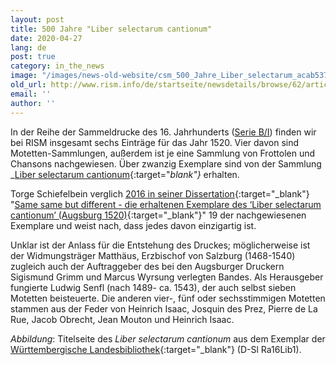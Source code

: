 ```yaml
---
layout: post
title: 500 Jahre "Liber selectarum cantionum"
date: 2020-04-27
lang: de
post: true
category: in_the_news
image: "/images/news-old-website/csm_500_Jahre_Liber_selectarum_acab537a28.png"
old_url: http://www.rism.info/de/startseite/newsdetails/browse/62/article/64/500-years-of-the-liber-selectarum-cantionum.html
email: ''
author: ''
---
```


In der Reihe der Sammeldrucke des 16. Jahrhunderts ([Serie B/I](/publications.html#c2619)) finden wir bei RISM insgesamt sechs Einträge für das Jahr 1520. Vier davon sind Motetten-Sammlungen, außerdem ist je eine Sammlung von Frottolen und Chansons nachgewiesen. Über zwanzig Exemplare sind von der Sammlung _[Liber selectarum cantionum](https://opac.rism.info/search?id=993103921&View=rism){:target="_blank"}_ erhalten.

Torge Schiefelbein verglich [2016 in seiner Dissertation](https://opac.rism.info/search?id=lit41001162&View=rism){:target="_blank"} "[Same same but different - die erhaltenen Exemplare des ‘Liber selectarum cantionum’ (Augsburg 1520)](http://othes.univie.ac.at/43236/){:target="_blank"}" 19 der nachgewiesenen Exemplare und weist nach, dass jedes davon einzigartig ist.

Unklar ist der Anlass für die Entstehung des Druckes; möglicherweise ist der Widmungsträger Matthäus, Erzbischof von Salzburg (1468-1540) zugleich auch der Auftraggeber des bei den Augsburger Druckern Sigismund Grimm und Marcus Wyrsung verlegten Bandes. Als Herausgeber fungierte Ludwig Senfl (nach 1489- ca. 1543), der auch selbst sieben Motetten beisteuerte. Die anderen vier-, fünf oder sechsstimmigen Motetten stammen aus der Feder von Heinrich Isaac, Josquin des Prez, Pierre de La Rue, Jacob Obrecht, Jean Mouton und Heinrich Isaac.

_Abbildung_: Titelseite des _Liber selectarum cantionum_ aus dem Exemplar der [Württembergische Landesbibliothek](http://nbn-resolving.de/urn:nbn:de:bsz:24-digibib-bsz3701648148){:target="_blank"} (D-Sl Ra16Lib1).


